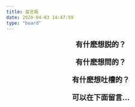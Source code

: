 ```yaml
---
title: 留言板
date: 2020-04-03 14:47:59
type: "board"
---
```

<center><p style="font-size:1.2rem;font-weight:700;text-align:center">有什麽想説的？</p></center>
<center><p style="font-size:1.2rem;font-weight:700;text-align:center">有什麽想問的？</p></center>
<center><p style="font-size:1.2rem;font-weight:700;text-align:center">有什麽想吐槽的？</p></center>
<center><p style="font-size:1.2rem;font-weight:700;text-align:center">可以在下面留言...</p></center>
